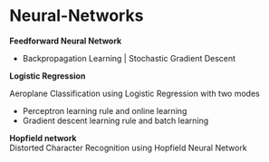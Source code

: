 # Neural-Networks

**Feedforward Neural Network**   
* Backpropagation Learning | Stochastic Gradient Descent  

**Logistic Regression**

Aeroplane Classification using Logistic Regression with two modes
* Perceptron learning rule and online learning
* Gradient descent learning rule and batch learning

**Hopfield network**   
Distorted Character Recognition using Hopfield Neural Network
